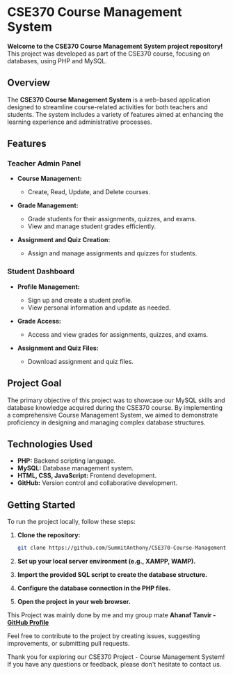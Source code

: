 

# CSE370 Course Management System

**Welcome to the CSE370 Course Management System project repository!** This project was developed as part of the CSE370 course, focusing on databases, using PHP and MySQL.

## Overview

The **CSE370 Course Management System** is a web-based application designed to streamline course-related activities for both teachers and students. The system includes a variety of features aimed at enhancing the learning experience and administrative processes.

## Features

### Teacher Admin Panel

- **Course Management:**
  - Create, Read, Update, and Delete courses.


- **Grade Management:**
  - Grade students for their assignments, quizzes, and exams.
  - View and manage student grades efficiently.

- **Assignment and Quiz Creation:**
  - Assign and manage assignments and quizzes for students.


### Student Dashboard

- **Profile Management:**
  - Sign up and create a student profile.
  - View personal information and update as needed.

- **Grade Access:**
  - Access and view grades for assignments, quizzes, and exams.

- **Assignment and Quiz Files:**
  - Download assignment and quiz files.



## Project Goal

The primary objective of this project was to showcase our MySQL skills and database knowledge acquired during the CSE370 course. By implementing a comprehensive Course Management System, we aimed to demonstrate proficiency in designing and managing complex database structures.

## Technologies Used

- **PHP:** Backend scripting language.
- **MySQL:** Database management system.
- **HTML, CSS, JavaScript:** Frontend development.
- **GitHub:** Version control and collaborative development.

## Getting Started

To run the project locally, follow these steps:

1. **Clone the repository:**
   ```bash
   git clone https://github.com/SummitAnthony/CSE370-Course-Management-System.git
   ```

2. **Set up your local server environment (e.g., XAMPP, WAMP).**

3. **Import the provided SQL script to create the database structure.**

4. **Configure the database connection in the PHP files.**

5. **Open the project in your web browser.**

This Project was mainly done by me and my group mate **Ahanaf Tanvir - [GitHub Profile](https://github.com/ahanaftanvir40)**

Feel free to contribute to the project by creating issues, suggesting improvements, or submitting pull requests.

Thank you for exploring our CSE370 Project - Course Management System! If you have any questions or feedback, please don't hesitate to contact us.

